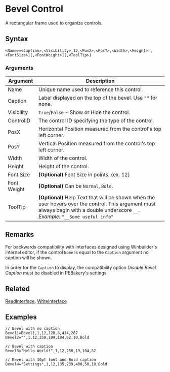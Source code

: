 # Bevel Control

A rectangular frame used to organize controls.

## Syntax

```pebakery
<Name>=<Caption>,<Visibility>,12,<PosX>,<PosY>,<Width>,<Height>[,<FontSize>][,<FontWeight>][,<ToolTip>]
```

### Arguments

| Argument | Description |
| --- | --- |
| Name | Unique name used to reference this control. |
| Caption | Label displayed on the top of the bevel. Use `""` for none. |
| Visibility | `True`/`False` - Show or Hide the control. |
| ControlID | The control ID specifying the type of the control. |
| PosX | Horizontal Position measured from the control's top left corner. |
| PosY | Vertical Position measured from the control's top left corner. |
| Width | Width of the control. |
| Height | Height of the control. |
| Font Size | **(Optional)** Font Size in points. (ex. 12) |
| Font Weight | **(Optional)** Can be `Normal`, `Bold`. |
| ToolTip | **(Optional)** Help Text that will be shown when the user hovers over the control. This argument must always begin with a double underscore `__`. *Example:* `"__Some useful info"` |

## Remarks

For backwards compatibility with interfaces designed using Winbuilder's internal editor, if the control `Name` is equal to the `Caption` argument no caption will be shown.

In order for the `Caption` to display, the compatibility option *Disable Bevel Caption* must be disabled in PEBakery's settings.

## Related

[ReadInterface](/Commands/Interface/ReadInterface.md), [WriteInterface](/Commands/Interface/WriteInterface.md)

## Examples

```pebakery
// Bevel with no caption
Bevel1=Bevel1,1,12,128,8,414,287
Bevel2="",1,12,250,109,184,62,10,Bold

// Bevel with caption
Bevel3="Hello World!",1,12,250,19,104,82

// Bevel with 10pt font and Bold caption
Bevel4="Settings",1,12,135,239,400,50,10,Bold
```
